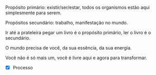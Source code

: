 Propósito primário: existir/ser/estar, todos os organismos estão aqui simplesmente para serem.

Propósitos secundário: trabalho, manifestação no mundo.

Ir até a prateleira pegar um livro é o propósito primário, ler o livro é o secundário.

O mundo precisa de você, da sua essência, da sua energia.

Você não é só mais um, você é livre aqui e agora para transformar.






- [x] Processo